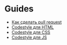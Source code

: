 # Guides

- [Как сделать pull request](how-to-pull-request.md)
- [Codestyle для HTML](html-codestyle.md)
- [Codestyle для CSS](css-codestyle.md)
- [Codestyle для JS](js-codestyle.md)
